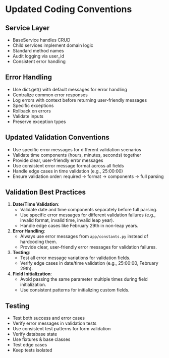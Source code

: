 # Updated Coding Conventions

## Service Layer
- BaseService handles CRUD
- Child services implement domain logic
- Standard method names
- Audit logging via user_id
- Consistent error handling

## Error Handling
- Use dict.get() with default messages for error handling
- Centralize common error responses
- Log errors with context before returning user-friendly messages
- Specific exceptions
- Rollback on errors
- Validate inputs
- Preserve exception types

## Updated Validation Conventions
- Use specific error messages for different validation scenarios
- Validate time components (hours, minutes, seconds) together
- Provide clear, user-friendly error messages
- Use consistent error message format across all fields
- Handle edge cases in time validation (e.g., 25:00:00)
- Ensure validation order: required → format → components → full parsing

## Validation Best Practices
1. **Date/Time Validation**:
   - Validate date and time components separately before full parsing.
   - Use specific error messages for different validation failures (e.g., invalid format, invalid time, invalid leap year).
   - Handle edge cases like February 29th in non-leap years.
2. **Error Handling**:
   - Always use error messages from `app/constants.py` instead of hardcoding them.
   - Provide clear, user-friendly error messages for validation failures.
3. **Testing**:
   - Test all error message variations for validation fields.
   - Verify edge cases in date/time validation (e.g., 25:00:00, February 29th).
4. **Field Initialization**:
   - Avoid passing the same parameter multiple times during field initialization.
   - Use consistent patterns for initializing custom fields.

## Testing
- Test both success and error cases
- Verify error messages in validation tests
- Use consistent test patterns for form validation
- Verify database state
- Use fixtures & base classes
- Test edge cases
- Keep tests isolated

